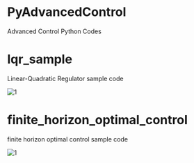 # PyAdvancedControl
Advanced Control Python Codes

# lqr_sample

Linear-Quadratic Regulator sample code

![1](https://github.com/AtsushiSakai/PyAdvancedControl/blob/master/lqr_sample/result.png)

# finite_horizon_optimal_control

finite horizon optimal control sample code

![1](https://github.com/AtsushiSakai/PyAdvancedControl/blob/master/finite_horizon_optimal_control/result.png)
